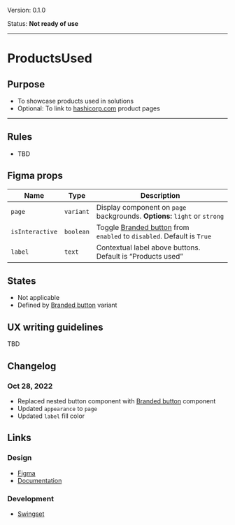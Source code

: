 Version: 0.1.0

Status: **Not ready of use**



---

# ProductsUsed

## Purpose

* To showcase products used in solutions
* Optional: To link to [hashicorp.com](https://www.hashicorp.com) product pages



---

## Rules

* TBD

## Figma props

| Name | Type | Description |
|----|----|----|
| `page` | `variant` | Display component on `page` backgrounds. **Options:** `light` or `strong` |
| `isInteractive` | `boolean` | Toggle [Branded button](https://hashicorp-wpl-documentation.vercel.app/components/button/branded) from `enabled` to `disabled`. Default is `True` |
| `label` | `text` | Contextual label above buttons. Default is “Products used” |

## States

* Not applicable
* Defined by [Branded button](https://hashicorp-wpl-documentation.vercel.app/components/button/branded) variant

## UX writing guidelines

TBD

## Changelog

### Oct 28, 2022

* Replaced nested button component with [Branded button](https://hashicorp-wpl-documentation.vercel.app/components/button/branded) component
* Updated `appearance` to `page`
* Updated `label` fill color

## Links

### Design

* [Figma](https://www.figma.com/file/VvpEQaWhKQExx9QTWRyayd/Patterns?node-id=677%3A4054)
* [Documentation](https://hashicorp-wpl-documentation.vercel.app/components/button/branded)

### Development

* [Swingset](https://react-components.vercel.app/components/productsused)


